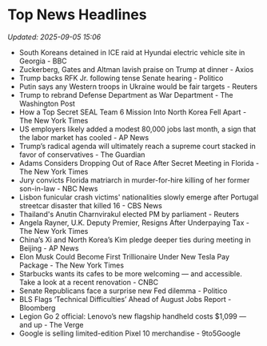# Top News Headlines

_Updated: 2025-09-05 15:06_

- South Koreans detained in ICE raid at Hyundai electric vehicle site in Georgia - BBC
- Zuckerberg, Gates and Altman lavish praise on Trump at dinner - Axios
- Trump backs RFK Jr. following tense Senate hearing - Politico
- Putin says any Western troops in Ukraine would be fair targets - Reuters
- Trump to rebrand Defense Department as War Department - The Washington Post
- How a Top Secret SEAL Team 6 Mission Into North Korea Fell Apart - The New York Times
- US employers likely added a modest 80,000 jobs last month, a sign that the labor market has cooled - AP News
- Trump’s radical agenda will ultimately reach a supreme court stacked in favor of conservatives - The Guardian
- Adams Considers Dropping Out of Race After Secret Meeting in Florida - The New York Times
- Jury convicts Florida matriarch in murder-for-hire killing of her former son-in-law - NBC News
- Lisbon funicular crash victims' nationalities slowly emerge after Portugal streetcar disaster that killed 16 - CBS News
- Thailand's Anutin Charnvirakul elected PM by parliament - Reuters
- Angela Rayner, U.K. Deputy Premier, Resigns After Underpaying Tax - The New York Times
- China’s Xi and North Korea’s Kim pledge deeper ties during meeting in Beijing - AP News
- Elon Musk Could Become First Trillionaire Under New Tesla Pay Package - The New York Times
- Starbucks wants its cafes to be more welcoming — and accessible. Take a look at a recent renovation - CNBC
- Senate Republicans face a surprise new Fed dilemma - Politico
- BLS Flags ‘Technical Difficulties’ Ahead of August Jobs Report - Bloomberg
- Legion Go 2 official: Lenovo’s new flagship handheld costs $1,099 — and up - The Verge
- Google is selling limited-edition Pixel 10 merchandise - 9to5Google